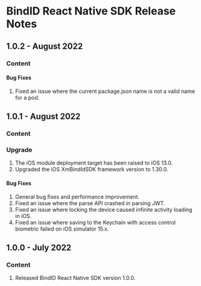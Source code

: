 # BindID React Native SDK Release Notes

<!---
Template
## Version - Date
### Content
#### New Features
#### Enhancements
#### Bug Fixes
### Upgrade
#### EXPECTED MIGRATION CHANGES 
--->

## 1.0.2 - August 2022
### Content
#### Bug Fixes
1. Fixed an issue where the current package.json name is not a valid name for a pod.

## 1.0.1 - August 2022
### Content
### Upgrade
1. The iOS module deployment target has been raised to iOS 13.0.
1. Upgraded the iOS XmBindIdSDK framework version to 1.30.0.

#### Bug Fixes
1. General bug fixes and performance improvement.
1. Fixed an issue where the parse API crashed in parsing JWT.
1. Fixed an issue where locking the device caused infinite activity loading in iOS. 
1. Fixed an issue where saving to the Keychain with access control biometric failed on iOS simulator 15.x.

## 1.0.0 - July 2022
### Content
1. Released BindID React Native SDK version 1.0.0.
